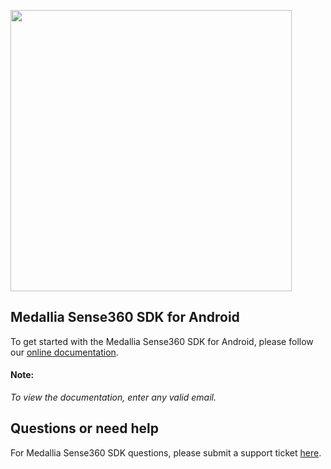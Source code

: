 <img
src="https://user-images.githubusercontent.com/109184597/229904478-59d1d0ea-7079-4ce2-bc1b-40eaf7885759.png"
width="450">

## Medallia Sense360 SDK for Android
To get started with the Medallia Sense360 SDK for Android, please follow
our
[online documentation](http://sense360.com/docs/).

#### Note:
*To view the documentation, enter any valid email.*


## Questions or need help
For Medallia Sense360 SDK questions, please submit a support ticket
[here](https://help.medallia.com/).